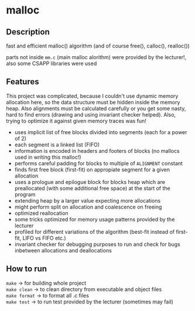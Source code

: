 # malloc
## Description
fast and efficient malloc() algorithm (and of course free(), calloc(), realloc())

parts not inside `mm.c` (main malloc alorithm) were provided by the lecturer!, also some CSAPP libraries were used 

## Features
This project was complicated, because I couldn't use dynamic memory allocation here, so the data structure must be hidden inside the memory heap. Also alignments must be calculated carefully or you get some nasty, hard to find errors (drawing and using invariant checker helped). Also, trying to optimize it against given memory traces was fun!

- uses implicit list of free blocks divided into segments (each for a power of 2)
- each segment is a linked list (FIFO)
- information is encoded in headers and footers of blocks (no mallocs used in writing this malloc!)
- performs careful padding for blocks to multiple of `ALIGNMENT` constant
- finds first free block (first-fit) on appropiate segment for a given allocation
- uses a prologue and epilogue block for blocks heap which are preallocated (with some additional free space) at the start of the program
- extending heap by a larger value expecting more allocations
- might perform split on allocation and coalescence on freeing
- optimized reallocation
- some tricks optimized for memory usage patterns provided by the lecturer
- profiled for different variations of the algorithm (best-fit instead of first-fit, LIFO vs FIFO etc.)
- invariant checker for debugging purposes to run and check for bugs inbetween allocations and deallocations

## How to run
`make` -> for building whole project   
`make clean` -> to clean directory from executable and object files  
`make format` -> to format all .c files  
`make test` -> to run test provided by the lecturer (sometimes may fail)  

